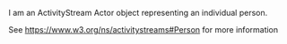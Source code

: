 I am an ActivityStream Actor object representing an individual person.

See https://www.w3.org/ns/activitystreams#Person for more information